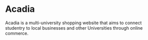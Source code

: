 # Acadia
Acadia is a multi-university shopping website that aims to connect studentry to local businesses and other Universities through online commerce.
